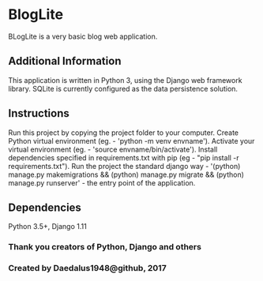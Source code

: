 # BlogLite

BLogLite is a very basic blog web application.

## Additional Information

This application is written in Python 3, using the Django web framework library.
SQLite is currently configured as the data persistence solution.

## Instructions

Run this project by copying the project folder to your computer. 
Create Python virtual environment (eg. - 'python -m venv envname').
Activate your virtual environment (eg. - 'source envname/bin/activate').
Install dependencies specified in requirements.txt with pip (eg - "pip install -r requirements.txt").
Run the project the standard django way - '(python) manage.py makemigrations && (python) manage.py migrate && (python) manage.py runserver' - the entry point of the application.

## Dependencies

Python 3.5+, Django 1.11

### Thank you creators of Python, Django and others
### Created by Daedalus1948@github, 2017
